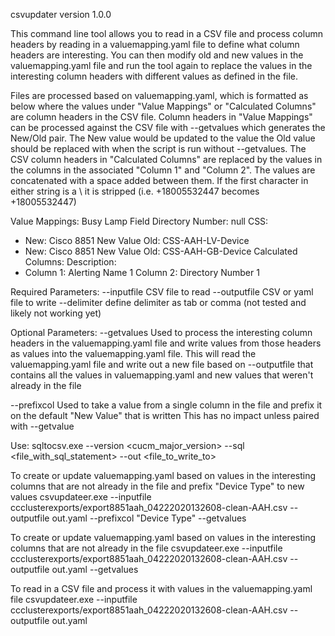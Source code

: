 csvupdater version 1.0.0

This command line tool allows you to read in a CSV file and process column headers by reading in a valuemapping.yaml file
to define what column headers are interesting.  You can then modify old and new values in the valuemapping.yaml file and
run the tool again to replace the values in the interesting column headers with different values as defined in the file.


Files are processed based on valuemapping.yaml, which is formatted as below where the values under "Value Mappings" or
"Calculated Columns" are column headers in the CSV file.  Column headers in "Value Mappings" can be processed against the
CSV file with --getvalues which generates the New/Old pair.  The New value would be updated to the value the Old value
should be replaced with when the script is run without --getvalues.  The CSV column headers in "Calculated Columns" are
replaced by the values in the columns in the associated "Column 1" and "Column 2".  The values are concatenated with a
space added between them.  If the first character in either string is a \ it is stripped (i.e. \+18005532447 becomes
+18005532447)

Value Mappings:
  Busy Lamp Field Directory Number: null
  CSS:
  - New: Cisco 8851 New Value
    Old: CSS-AAH-LV-Device
  - New: Cisco 8851 New Value
    Old: CSS-AAH-GB-Device
Calculated Columns:
  Description:
  - Column 1: Alerting Name 1
    Column 2: Directory Number 1


Required Parameters:
--inputfile     CSV file to read
--outputfile    CSV or yaml file to write
--delimiter     define delimiter as tab or comma (not tested and likely not working yet)

Optional Parameters:
--getvalues     Used to process the interesting column headers in the valuemapping.yaml file and write values from those
                headers as values into the valuemapping.yaml file.  This will read the valuemapping.yaml file and write
                out a new file based on --outputfile that contains all the values in valuemapping.yaml and new values
                that weren't already in the file

--prefixcol     Used to take a value from a single column in the file and prefix it on the default "New Value" that is written
                This has no impact unless paired with --getvalue



Use:
sqltocsv.exe --version <cucm_major_version> --sql <file_with_sql_statement> --out <file_to_write_to>

To create or update valuemapping.yaml based on values in the interesting columns that are not already in the file and prefix "Device Type" to new values
csvupdateer.exe --inputfile ccclusterexports/export8851aah_04222020132608-clean-AAH.csv --outputfile out.yaml --prefixcol "Device Type" --getvalues

To create or update valuemapping.yaml based on values in the interesting columns that are not already in the file
csvupdateer.exe --inputfile ccclusterexports/export8851aah_04222020132608-clean-AAH.csv --outputfile out.yaml --getvalues

To read in a CSV file and process it with values in the valuemapping.yaml file
csvupdateer.exe --inputfile ccclusterexports/export8851aah_04222020132608-clean-AAH.csv --outputfile out.yaml
